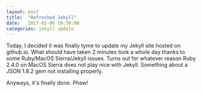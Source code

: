 ```yaml
---
layout: post
title:  "Refreshed Jekyll"
date:   2017-02-06 16:30:00
categories: jekyll update
---
```


Today, I decided it was finally tyme to update my Jekyll site hosted on github.io. What should have taken 2 minutes took a whole day thanks to some Ruby/MacOS Sierra/Jekyll issues. Turns out for whatever reason Ruby 2.4.0 on MacOS Sierra does not play nice with Jekyll. Something about a JSON 1.8.2 gem not installing properly. 

Anyways, it's finally done. Phew!
